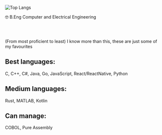 ![Top Langs](https://github-readme-stats.vercel.app/api/top-langs/?username=shahmir-k&layout=compact&theme=dark)



🤓 B.Eng Computer and Electrical Engineering

<br><br>

(From most proficient to least) I know more than this, these are just some of my favourites

## Best languages:
C, C++, C#, Java, Go, JavaScript, React/ReactNative, Python

## Medium languages: 
Rust, MATLAB, Kotlin

## Can manage: 
COBOL, Pure Assembly
<!--
**shahmir-k/shahmir-k** is a ✨ _special_ ✨ repository because its `README.md` (this file) appears on your GitHub profile.

Here are some ideas to get you started:

- 🔭 I’m currently working on ...
- 🌱 I’m currently learning ...
- 👯 I’m looking to collaborate on ...
- 🤔 I’m looking for help with ...
- 💬 Ask me about ...
- 📫 How to reach me: ...
- 😄 Pronouns: ...
- ⚡ Fun fact: ...
-->
